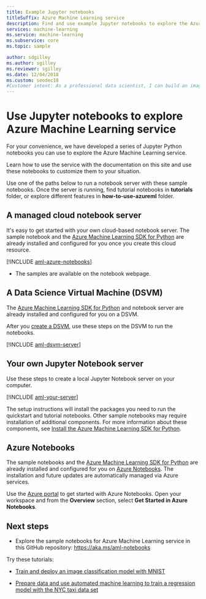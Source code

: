```yaml
---
title: Example Jupyter notebooks
titleSuffix: Azure Machine Learning service
description: Find and use example Jupyter notebooks to explore the Azure Machine Learning service in Python. 
services: machine-learning
ms.service: machine-learning
ms.subservice: core
ms.topic: sample

author: sdgilley
ms.author: sgilley
ms.reviewer: sgilley
ms.date: 12/04/2018
ms.custom: seodec18
#Customer intent: As a professional data scientist, I can build an image classification model with Azure Machine Learning using Python in a Jupyter notebook.
---
```


# Use Jupyter notebooks to explore Azure Machine Learning service

For your convenience, we have developed a series of Jupyter Python notebooks you can use to explore the Azure Machine Learning service. 

Learn how to use the service with the documentation on this site and use these notebooks to customize them to your situation. 

Use one of the paths below to run a notebook server with these sample notebooks.  Once the server is running, find tutorial notebooks in **tutorials** folder, or explore different features in **how-to-use-azureml** folder.

## A managed cloud notebook server

It's easy to get started with your own cloud-based notebook server. The sample notebook and the [Azure Machine Learning SDK for Python](https://aka.ms/aml-sdk) are already installed and configured for you once you create this cloud resource.  

[!INCLUDE [aml-azure-notebooks](../../../includes/aml-azure-notebooks.md)]

* The samples are available on the notebook webpage.

## A Data Science Virtual Machine (DSVM)

The [Azure Machine Learning SDK for Python](https://aka.ms/aml-sdk) and notebook server are already installed and configured for you on a DSVM. 

After you [create a DSVM](how-to-configure-environment.md#dsvm), use these steps on the DSVM to run the notebooks.

[!INCLUDE [aml-dsvm-server](../../../includes/aml-dsvm-server.md)]

## Your own Jupyter Notebook server

Use these steps to create a local Jupyter Notebook server on your computer.

[!INCLUDE [aml-your-server](../../../includes/aml-your-server.md)]

The setup instructions will install the packages you need to run the quickstart and tutorial notebooks.  Other sample notebooks may require installation of additional components.  For more information about these components, see [Install the Azure Machine Learning SDK for Python](https://docs.microsoft.com/python/api/overview/azure/ml/install).

## Azure Notebooks

The sample notebooks and the [Azure Machine Learning SDK for Python](https://aka.ms/aml-sdk) are already installed and configured for you on [Azure Notebooks](https://notebooks.azure.com/). The installation and future updates are automatically managed via Azure services.

Use the [Azure portal](https://portal.azure.com) to get started with Azure Notebooks.  Open your workspace and from the  **Overview** section, select **Get Started in Azure Notebooks**.

## Next steps

+ Explore the sample notebooks for Azure Machine Learning service in this GitHub repository: https://aka.ms/aml-notebooks

Try these tutorials:
+ [Train and deploy an image classification model with MNIST](tutorial-train-models-with-aml.md)

+ [Prepare data and use automated machine learning to train a regression model with the NYC taxi data set](tutorial-data-prep.md)